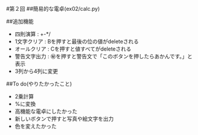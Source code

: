 #第２回
##簡易的な電卓(ex02/calc.py)

##追加機能
- 四則演算 : +-*/
- 1文字クリア : Bを押すと最後の位の値がdeleteされる
- オールクリア : Cを押すと値すべてがdeleteされる
- 警告文字出力 : ㊙を押すと警告文で「このボタンを押したらあかんです。」と表示
- 3列から4列に変更

##To do(やりたかったこと)
- 2乗計算
- %に変換
- 高機能な電卓にしたかった
- 新しいボタンで押すと写真や絵文字を出力
- 色を変えたかった